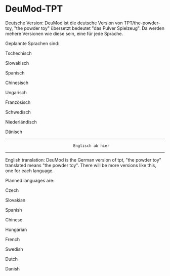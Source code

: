 # DeuMod-TPT
Deutsche Version:
DeuMod ist die deutsche Version von TPT/the-powder-toy, "the powder toy" übersetzt bedeutet "das Pulver Spielzeug".
Da werden mehere Versionen wie diese sein, eine für jede Sprache.

Geplannte Sprachen sind:

Tschechisch

Slowakisch

Spanisch

Chinesisch

Ungarisch

Französisch

Schwedisch

Niederländisch

Dänisch

------------------------------------------------------------------------------------------------------------------------------------------------------
                                  Englisch ab hier
------------------------------------------------------------------------------------------------------------------------------------------------------

English translation:
DeuMod is the German version of tpt, "the powder toy" translated means "the powder toy".
There will be more versions like this, one for each language.

Planned languages are:

Czech

Slovakian

Spanish

Chinese

Hungarian

French

Swedish

Dutch

Danish
